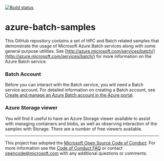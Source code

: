[![Build status](https://ci.appveyor.com/api/projects/status/j3gnm8slcaysr6va/branch/master?svg=true)](https://ci.appveyor.com/project/matthchr/azure-batch-samples/branch/master)

# azure-batch-samples
This GitHub repository contains a set of HPC and Batch related samples that demonstrate the usage of Microsoft Azure Batch services along with some general purpose utilities. See [http://azure.microsoft.com/services/batch/](http://azure.microsoft.com/services/batch/) for more information on the Azure Batch service.

### Batch Account

Before you can interact with the Batch service, you will need a Batch service account. For detailed information on creating a Batch account, see [Create and manage an Azure Batch account in the Azure portal](https://azure.microsoft.com/documentation/articles/batch-account-create-portal/).

### Azure Storage viewer

You will find it useful to have an Azure Storage viewer available to assist with managing containers and blobs, as well as observing interaction of the samples with Storage. There are a number of free viewers available.

* * *
This project has adopted the [Microsoft Open Source Code of Conduct](https://opensource.microsoft.com/codeofconduct/). For more information see the [Code of Conduct FAQ](https://opensource.microsoft.com/codeofconduct/faq/) or contact [opencode@microsoft.com](mailto:opencode@microsoft.com) with any additional questions or comments.
